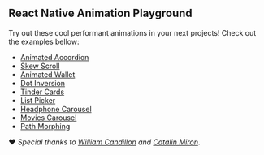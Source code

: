 ## React Native Animation Playground

Try out these cool performant animations in your next projects! Check out the examples bellow:

- [Animated Accordion](./src/screens/AnimatedAccordion)
- [Skew Scroll](./src/screens/SkewScroll)
- [Animated Wallet](./src/screens/AnimatedWallet)
- [Dot Inversion](./src/screens/DotInversion)
- [Tinder Cards](./src/screens/TinderCards)
- [List Picker](./src/screens/ListPicker)
- [Headphone Carousel](./src/screens/HeadphoneCarousel)
- [Movies Carousel](./src/screens/MoviesCarousel)
- [Path Morphing](./src/screens/PathMorphing)

:heart: _Special thanks to [William Candillon](https://github.com/wcandillon) and [Catalin Miron](https://github.com/catalinmiron)_.
